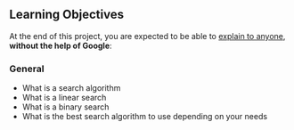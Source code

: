 
## Learning Objectives

At the end of this project, you are expected to be able to  [explain to anyone](https://intranet.hbtn.io/rltoken/P7Fzn2q1H354zp1GTqfzqg "explain to anyone"),  **without the help of Google**:

### General

-   What is a search algorithm
-   What is a linear search
-   What is a binary search
-   What is the best search algorithm to use depending on your needs
